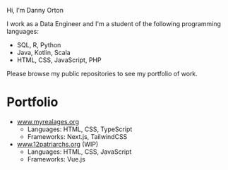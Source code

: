 Hi, I’m Danny Orton

I work as a Data Engineer and I'm a student of the following programming languages:

* SQL, R, Python
* Java, Kotlin, Scala
* HTML, CSS, JavaScript, PHP

Please browse my public repositories to see my portfolio of work.

# Portfolio
* www.myrealages.org
  * Languages: HTML, CSS, TypeScript
  * Frameworks: Next.js, TailwindCSS
* www.12patriarchs.org (WIP)
  * Languages: HTML, CSS, JavaScript
  * Frameworks: Vue.js

